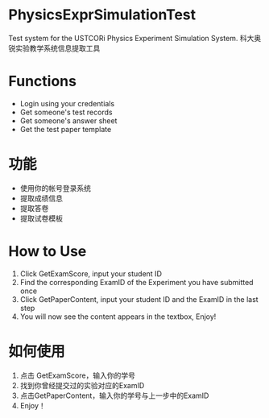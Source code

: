 PhysicsExprSimulationTest
=========================

Test system for the USTCORi Physics Experiment Simulation System.
科大奥锐实验教学系统信息提取工具

# Functions

* Login using your credentials
* Get someone's test records
* Get someone's answer sheet
* Get the test paper template

# 功能

* 使用你的帐号登录系统
* 提取成绩信息
* 提取答卷
* 提取试卷模板

# How to Use

1. Click GetExamScore, input your student ID
2. Find the corresponding ExamID of the Experiment you have submitted once
3. Click GetPaperContent, input your student ID and the ExamID in the last step
4. You will now see the content appears in the textbox, Enjoy!

# 如何使用

1. 点击 GetExamScore，输入你的学号
2. 找到你曾经提交过的实验对应的ExamID
3. 点击GetPaperContent，输入你的学号与上一步中的ExamID
4. Enjoy！

